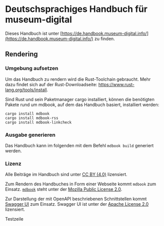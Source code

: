 # Deutschsprachiges Handbuch für museum-digital

Dieses Handbuch ist unter [https://de.handbook.museum-digital.info/](https://de.handbook.museum-digital.info/) zu finden.

## Rendering

### Umgebung aufsetzen

Um das Handbuch zu rendern wird die Rust-Toolchain gebraucht. Mehr dazu findet sich auf der Rust-Downloadseite: https://www.rust-lang.org/tools/install.

Sind Rust und sein Paketmanager cargo installiert, können die benötigten Pakete rund um mdbook, auf dem das Handbuch basiert, installiert werden:

```
cargo install mdbook
cargo install mdbook-rss
cargo install mdbook-linkcheck
```

### Ausgabe generieren

Das Handbuch kann im folgenden mit dem Befehl `mdbook build` generiert werden.

### Lizenz

Alle Beiträge im Handbuch sind unter [CC BY (4.0)](https://creativecommons.org/licenses/by/4.0/) lizensiert.

Zum Rendern des Handbuches in Form einer Webseite kommt `mdbook`  zum Einsatz. [`mdbook`](https://github.com/rust-lang/mdBook) steht unter der [Mozilla Public License 2.0](https://github.com/rust-lang/mdBook/blob/master/LICENSE).

Zur Darstellung der mit OpenAPI beschriebenen Schnittstellen kommt [Swagger UI](https://github.com/swagger-api/swagger-ui) zum Einsatz. Swagger UI ist unter der [Apache License 2.0](https://github.com/swagger-api/swagger-ui/blob/master/LICENSE) lizensiert.


Testzeile
